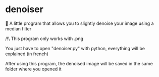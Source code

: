 # denoiser
📸 A little program that allows you to slightly denoise your image using a median filter

/!\ This program only works with .png

You just have to open "denoiser.py" with python, everything will be explained (in french)

After using this program, the denoised image will be saved in the same folder where you opened it
